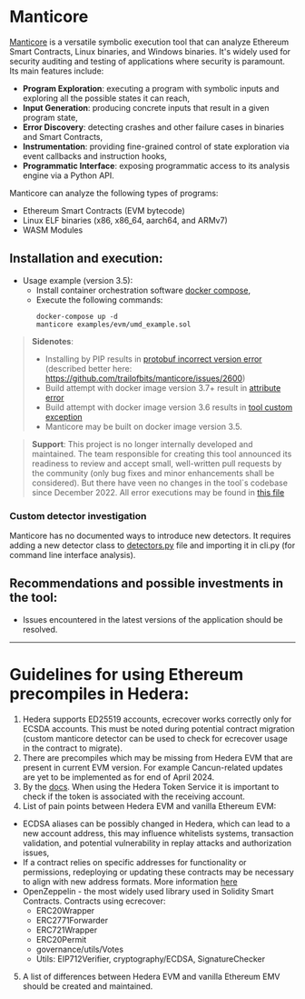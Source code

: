 # Manticore
[Manticore](https://github.com/trailofbits/manticore) is a versatile symbolic execution tool that can analyze Ethereum Smart Contracts,
Linux binaries, and Windows binaries. It's widely used for security auditing and testing of
applications where security is paramount. Its main features include:
- **Program Exploration**: executing a program with symbolic inputs and exploring all the possible states it can reach,
- **Input Generation**: producing concrete inputs that result in a given program state,
- **Error Discovery**: detecting crashes and other failure cases in binaries and Smart Contracts,
- **Instrumentation**: providing fine-grained control of state exploration via event callbacks and instruction hooks,
- **Programmatic Interface**: exposing programmatic access to its analysis engine via a Python API.

Manticore can analyze the following types of programs:

- Ethereum Smart Contracts (EVM bytecode)
- Linux ELF binaries (x86, x86_64, aarch64, and ARMv7)
- WASM Modules

## Installation and execution:
- Usage example (version 3.5):
  - Install container orchestration software [docker compose](https://docs.docker.com/reference/cli/docker/compose/),
  - Execute the following commands:
    ```shell
    docker-compose up -d
    manticore examples/evm/umd_example.sol
    ```

> **Sidenotes**:
> - Installing by PIP results in [protobuf incorrect version error](sample_execution/execution_errors.md#pip-instalation)
(described better here: https://github.com/trailofbits/manticore/issues/2600)
> - Build attempt with docker image version 3.7+ result in [attribute error](sample_execution/execution_errors.md#docker-v37-and-latest-)
> - Build attempt with docker image version 3.6 results in [tool custom exception](sample_execution/execution_errors.md#docker-v36)
> - Manticore may be built on docker image version 3.5.

> **Support**:
> This project is no longer internally developed and maintained. The team responsible for creating this tool announced its
> readiness to review and accept small, well-written pull requests by the community (only bug fixes and minor
> enhancements shall be considered). But there have veen no changes in the tool`s codebase since December 2022. All error
> executions may be found in [this file](sample_execution/execution_errors.md)

### Custom detector investigation
Manticore has no documented ways to introduce new detectors. It requires adding a new detector class to [detectors.py](https://github.com/trailofbits/manticore/blob/master/manticore/ethereum/detectors.py) file and importing it in cli.py (for command line interface analysis).
## Recommendations and possible investments in the tool:
* Issues encountered in the latest versions of the application should be resolved.
----
# Guidelines for using Ethereum precompiles in Hedera:
1. Hedera supports ED25519 accounts, ecrecover works correctly only for ECSDA accounts. This must be noted during potential
   contract migration (custom manticore detector can be used to check for ecrecover usage in the contract to
   migrate).
2. There are precompiles which may be missing from Hedera EVM that are present in current EVM version.
   For example Cancun-related updates are yet to be implemented as for end of April 2024.
3. By the [docs](https://docs.hedera.com/hedera/sdks-and-apis/sdks/token-service/associate-tokens-to-an-account).
   When using the Hedera Token Service it is important to check if the token is associated with the receiving account.
4. List of pain points between Hedera EVM and vanilla Ethereum EVM:
  - ECDSA aliases can be possibly changed in Hedera, which can lead to a new account address, this may influence whitelists
    systems, transaction validation, and potential vulnerability in replay attacks and authorization issues,
  - If a contract relies on specific addresses for functionality or permissions, redeploying or updating these contracts
    may be necessary to align with new address formats.
    More information [here](https://medium.com/@Arkhia/creating-an-ecdsa-based-account-with-an-alias-on-hedera-5d5d8b2cc1e9)
  - OpenZeppelin - the most widely used library used in Solidity Smart Contracts. Contracts using ecrecover:
    - ERC20Wrapper
    - ERC2771Forwarder
    - ERC721Wrapper
    - ERC20Permit
    - governance/utils/Votes
    - Utils: EIP712Verifier, cryptography/ECDSA, SignatureChecker
5. A list of differences between Hedera EVM and vanilla Ethereum EMV should be created and maintained. 
